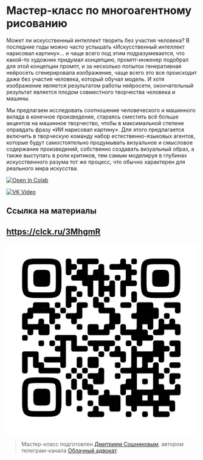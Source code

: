# Мастер-класс по многоагентному рисованию

Может ли искусственный интеллект творить без участия человека? В последние годы можно часто услышать «Искусственный интеллект нарисовал картину»… и чаще всего под этим подразумевается, что какой-то художник придумал концепцию, промпт-инженер подобрал для этой концепции промпт, и за несколько попыток генеративная нейросеть сгенерировала изображение, чаще всего это все происходит даже без участия человека, который обучал модель. И хотя изображение является результатом работы нейросети, окончательный результат является плодом совместного творчества человека и машины.

Мы предлагаем исследовать соотношение человеческого и машинного вклада в конечное произведение, стараясь сместить всё больше акцентов на машинное творчество, чтобы в максимальной степени оправдать фразу «ИИ нарисовал картину». Для этого предлагается включить в творческую команду набор естественно-языковых агентов, которые будут самостоятельно продумывать визуальное и смысловое содержание произведений, собственно создавать визуальный образ, а также выступать в роли критиков, тем самым моделируя в глубинах искусственного разума тот же процесс, что обычно характерен для реального мира искусства. 

[![Open In Colab](https://colab.research.google.com/assets/colab-badge.svg)](https://colab.research.google.com/github/shwars/multiagent_drawing_workshop/blob/main/MultiAgentDraw.ipynb)

[![VK Video](https://img.shields.io/badge/Submit-Result-orange.svg?style=flat-square)](https://www.dropbox.com/request/1CWQn3SfRDzWBYFQoQeF)

## Ссылка на материалы
## https://clck.ru/3MhgmR

![QR Code](etc/qr.png)

> Мастер-класс подготовлен [Дмитрием Сошниковым](https://soshnikov.com/ru), автором телеграм-канала [Облачный адвокат](http://t.me/shwarsico).
